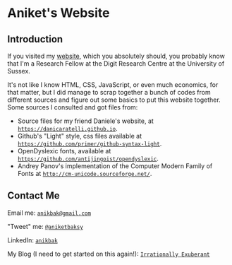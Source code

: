 # Aniket's Website

## Introduction
If you visited my [website](https://anikbak.github.io/), which you absolutely should, you probably know that I'm a Research Fellow at the Digit Research Centre at the University of Sussex.

It's not like I know HTML, CSS, JavaScript, or even much economics, for that matter, but I did manage to scrap together a bunch of codes from different sources and figure out some basics to put this website together. Some sources I consulted and got files from: 

* Source files for my friend Daniele's website, at [``https://danicaratelli.github.io``](https://github.com/danicaratelli/danicaratelli.github.io).
* Github's "Light" style, css files available at [``https://github.com/primer/github-syntax-light``](https://github.com/primer/github-syntax-light).
* OpenDyslexic fonts, available at [``https://github.com/antijingoist/opendyslexic``](https://github.com/antijingoist/opendyslexic).
* Andrey Panov's implementation of the Computer Modern Family of Fonts at [``http://cm-unicode.sourceforge.net/``](http://cm-unicode.sourceforge.net/).

## Contact Me
Email me: [``anikbak@gmail.com``](mailto:anikbak@gmail.com)

"Tweet" me: [``@aniketbaksy``](https://twitter.com/aniketbaksy)

LinkedIn: [``anikbak``](https://www.linkedin.com/in/anikbak/)

My Blog (I need to get started on this again!): [``Irrationally Exuberant``](https://irrationallyexuberantanikbak.wordpress.com/)
